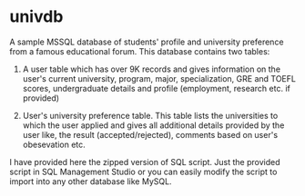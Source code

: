 univdb
======

A sample MSSQL database of students' profile and university preference from a famous educational forum. This database contains two tables:

1) A user table which has over 9K records and gives information on the user's current university, program, major, specialization, GRE and TOEFL scores, undergraduate details and profile (employment, research etc. if provided)

2) User's university preference table. This table lists the universities to which the user applied and gives all additional details provided by the user like, the result (accepted/rejected), comments based on user's obesevation etc.

I have provided here the zipped version of SQL script. Just the provided script in SQL Management Studio or you can easily modify the script to import into any other database like MySQL.
